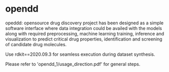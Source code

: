 # opendd
opeddd: opensource drug discovery project has been designed as a simple software interface where data integration could be availed with the models along with required preprocessing, machine learning training, inference and visualization to predict critical drug properties, identification and screening of candidate drug molecules. 

Use rdkit==2020.09.3 for seamless execution during dataset synthesis.

Please refer to 'opendd_1/usage_direction.pdf' for general steps.
